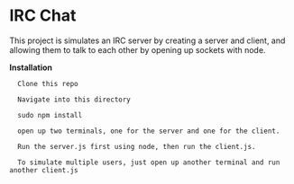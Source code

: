 # IRC Chat

This project is simulates an IRC server by creating a server and client, and allowing them to talk to each other by opening up sockets with node.

**Installation**
```
  Clone this repo

  Navigate into this directory

  sudo npm install

  open up two terminals, one for the server and one for the client.

  Run the server.js first using node, then run the client.js.

  To simulate multiple users, just open up another terminal and run another client.js
```

